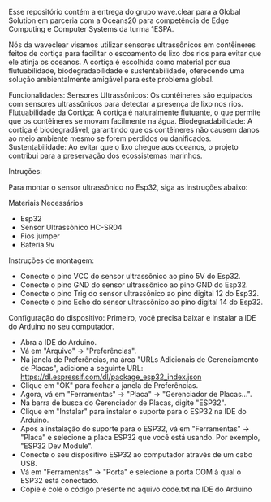 Esse repositório contém a entrega do grupo wave.clear para a Global Solution em parceria com a Oceans20 para competência de Edge Computing e Computer Systems da turma 1ESPA. 

Nós da waveclear visamos utilizar sensores ultrassônicos em contêineres feitos de cortiça para facilitar o escoamento de lixo dos rios para evitar que ele atinja os oceanos. A cortiça é escolhida como material por sua flutuabilidade, biodegradabilidade e sustentabilidade, oferecendo uma solução ambientalmente amigável para este problema global.

Funcionalidades:
Sensores Ultrassônicos: Os contêineres são equipados com sensores ultrassônicos para detectar a presença de lixo nos rios.
Flutuabilidade da Cortiça: A cortiça é naturalmente flutuante, o que permite que os contêineres se movam facilmente na água.
Biodegradabilidade: A cortiça é biodegradável, garantindo que os contêineres não causem danos ao meio ambiente mesmo se forem perdidos ou danificados.
Sustentabilidade: Ao evitar que o lixo chegue aos oceanos, o projeto contribui para a preservação dos ecossistemas marinhos.

Intruções:

Para montar o sensor ultrassônico no Esp32, siga as instruções abaixo:

Materiais Necessários
- Esp32
- Sensor Ultrassônico HC-SR04
- Fios jumper
- Bateria 9v 

Instruções de montagem:

- Conecte o pino VCC do sensor ultrassônico ao pino 5V do Esp32.
- Conecte o pino GND do sensor ultrassônico ao pino GND do Esp32.
- Conecte o pino Trig do sensor ultrassônico ao pino digital 12 do Esp32.
- Conecte o pino Echo do sensor ultrassônico ao pino digital 14 do Esp32.

Configuração do dispositivo:
Primeiro, você precisa baixar e instalar a IDE do Arduino no seu computador.

- Abra a IDE do Arduino.
- Vá em "Arquivo" -> "Preferências".
- Na janela de Preferências, na área "URLs Adicionais de Gerenciamento de Placas", adicione a seguinte URL: https://dl.espressif.com/dl/package_esp32_index.json
- Clique em "OK" para fechar a janela de Preferências.
- Agora, vá em "Ferramentas" -> "Placa" -> "Gerenciador de Placas...".
- Na barra de busca do Gerenciador de Placas, digite "ESP32".
- Clique em "Instalar" para instalar o suporte para o ESP32 na IDE do Arduino.
- Após a instalação do suporte para o ESP32, vá em "Ferramentas" -> "Placa" e selecione a placa ESP32 que você está usando. Por exemplo, "ESP32 Dev Module".
- Conecte o seu dispositivo ESP32 ao computador através de um cabo USB.
- Vá em "Ferramentas" -> "Porta" e selecione a porta COM à qual o ESP32 está conectado.
- Copie e cole o código presente no aquivo code.txt na IDE do Arduino
